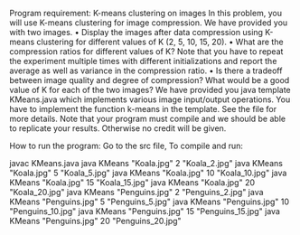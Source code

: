 
Program requirement:
K-means clustering on images
In this problem, you will use K-means clustering for image compression. We have provided you with two images.
• Display the images after data compression using K-means clustering for different values of K (2, 5, 10, 15, 20).
• What are the compression ratios for different values of K? Note that you have to repeat the experiment multiple times with different initializations and report the average as well as variance in the compression ratio.
• Is there a tradeoff between image quality and degree of compression? What would be a good value of K for each of the two images?
We have provided you java template KMeans.java which implements various image input/output operations. You have to implement the function k-means in the template. See the file for more details. Note that your program must compile and we should be able to replicate your results. Otherwise no credit will be given.


How to run the program:
Go to the src file, 
To compile and run:

javac KMeans.java
java KMeans "Koala.jpg" 2 "Koala_2.jpg"
java KMeans "Koala.jpg" 5 "Koala_5.jpg"
java KMeans "Koala.jpg" 10 "Koala_10.jpg"
java KMeans "Koala.jpg" 15 "Koala_15.jpg"
java KMeans "Koala.jpg" 20 "Koala_20.jpg"
java KMeans "Penguins.jpg" 2 "Penguins_2.jpg"
java KMeans "Penguins.jpg" 5 "Penguins_5.jpg"
java KMeans "Penguins.jpg" 10 "Penguins_10.jpg"
java KMeans "Penguins.jpg" 15 "Penguins_15.jpg"
java KMeans "Penguins.jpg" 20 "Penguins_20.jpg"


